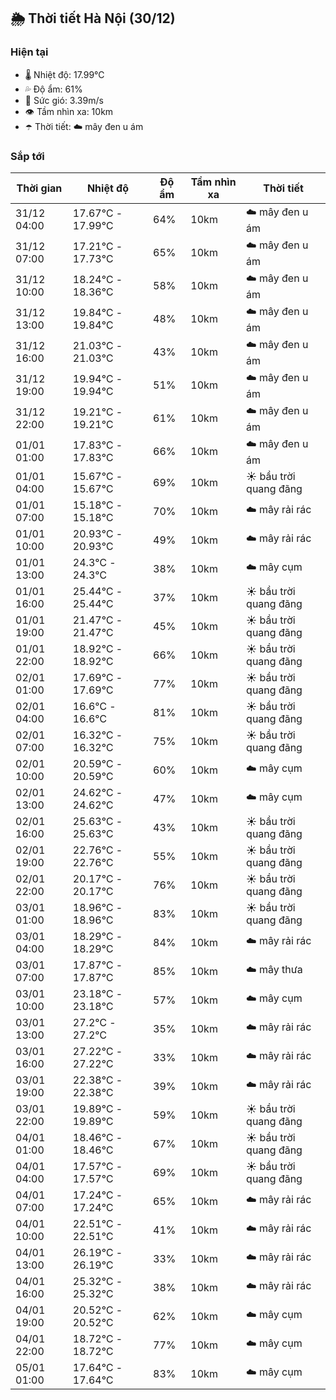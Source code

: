 ## 🌦️ Thời tiết Hà Nội (30/12)

### Hiện tại

- 🌡️ Nhiệt độ: 17.99℃
- 💦 Độ ẩm: 61%
- 💨 Sức gió: 3.39m/s
- 👁️ Tầm nhìn xa: 10km
- ☂️ Thời tiết: ☁️ mây đen u ám

### Sắp tới

| Thời gian | Nhiệt độ | Độ ẩm | Tầm nhìn xa | Thời tiết |
| --- | --- | --- | --- | --- |
| 31/12 04:00 | 17.67℃ - 17.99℃ | 64% | 10km | ☁️ mây đen u ám |
| 31/12 07:00 | 17.21℃ - 17.73℃ | 65% | 10km | ☁️ mây đen u ám |
| 31/12 10:00 | 18.24℃ - 18.36℃ | 58% | 10km | ☁️ mây đen u ám |
| 31/12 13:00 | 19.84℃ - 19.84℃ | 48% | 10km | ☁️ mây đen u ám |
| 31/12 16:00 | 21.03℃ - 21.03℃ | 43% | 10km | ☁️ mây đen u ám |
| 31/12 19:00 | 19.94℃ - 19.94℃ | 51% | 10km | ☁️ mây đen u ám |
| 31/12 22:00 | 19.21℃ - 19.21℃ | 61% | 10km | ☁️ mây đen u ám |
| 01/01 01:00 | 17.83℃ - 17.83℃ | 66% | 10km | ☁️ mây đen u ám |
| 01/01 04:00 | 15.67℃ - 15.67℃ | 69% | 10km | ☀️ bầu trời quang đãng |
| 01/01 07:00 | 15.18℃ - 15.18℃ | 70% | 10km | ☁️ mây rải rác |
| 01/01 10:00 | 20.93℃ - 20.93℃ | 49% | 10km | ☁️ mây rải rác |
| 01/01 13:00 | 24.3℃ - 24.3℃ | 38% | 10km | ☁️ mây cụm |
| 01/01 16:00 | 25.44℃ - 25.44℃ | 37% | 10km | ☀️ bầu trời quang đãng |
| 01/01 19:00 | 21.47℃ - 21.47℃ | 45% | 10km | ☀️ bầu trời quang đãng |
| 01/01 22:00 | 18.92℃ - 18.92℃ | 66% | 10km | ☀️ bầu trời quang đãng |
| 02/01 01:00 | 17.69℃ - 17.69℃ | 77% | 10km | ☀️ bầu trời quang đãng |
| 02/01 04:00 | 16.6℃ - 16.6℃ | 81% | 10km | ☀️ bầu trời quang đãng |
| 02/01 07:00 | 16.32℃ - 16.32℃ | 75% | 10km | ☀️ bầu trời quang đãng |
| 02/01 10:00 | 20.59℃ - 20.59℃ | 60% | 10km | ☁️ mây cụm |
| 02/01 13:00 | 24.62℃ - 24.62℃ | 47% | 10km | ☁️ mây cụm |
| 02/01 16:00 | 25.63℃ - 25.63℃ | 43% | 10km | ☀️ bầu trời quang đãng |
| 02/01 19:00 | 22.76℃ - 22.76℃ | 55% | 10km | ☀️ bầu trời quang đãng |
| 02/01 22:00 | 20.17℃ - 20.17℃ | 76% | 10km | ☀️ bầu trời quang đãng |
| 03/01 01:00 | 18.96℃ - 18.96℃ | 83% | 10km | ☀️ bầu trời quang đãng |
| 03/01 04:00 | 18.29℃ - 18.29℃ | 84% | 10km | ☁️ mây rải rác |
| 03/01 07:00 | 17.87℃ - 17.87℃ | 85% | 10km | ☁️ mây thưa |
| 03/01 10:00 | 23.18℃ - 23.18℃ | 57% | 10km | ☁️ mây cụm |
| 03/01 13:00 | 27.2℃ - 27.2℃ | 35% | 10km | ☁️ mây rải rác |
| 03/01 16:00 | 27.22℃ - 27.22℃ | 33% | 10km | ☁️ mây rải rác |
| 03/01 19:00 | 22.38℃ - 22.38℃ | 39% | 10km | ☁️ mây rải rác |
| 03/01 22:00 | 19.89℃ - 19.89℃ | 59% | 10km | ☀️ bầu trời quang đãng |
| 04/01 01:00 | 18.46℃ - 18.46℃ | 67% | 10km | ☀️ bầu trời quang đãng |
| 04/01 04:00 | 17.57℃ - 17.57℃ | 69% | 10km | ☀️ bầu trời quang đãng |
| 04/01 07:00 | 17.24℃ - 17.24℃ | 65% | 10km | ☁️ mây rải rác |
| 04/01 10:00 | 22.51℃ - 22.51℃ | 41% | 10km | ☁️ mây rải rác |
| 04/01 13:00 | 26.19℃ - 26.19℃ | 33% | 10km | ☁️ mây rải rác |
| 04/01 16:00 | 25.32℃ - 25.32℃ | 38% | 10km | ☁️ mây rải rác |
| 04/01 19:00 | 20.52℃ - 20.52℃ | 62% | 10km | ☁️ mây cụm |
| 04/01 22:00 | 18.72℃ - 18.72℃ | 77% | 10km | ☁️ mây cụm |
| 05/01 01:00 | 17.64℃ - 17.64℃ | 83% | 10km | ☁️ mây cụm |
